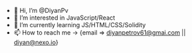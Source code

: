 - 👋 Hi, I’m @DiyanPv
- 👀 I’m interested in JavaScript/React
- 🌱 I’m currently learning JS/HTML/CSS/Solidity
- 📫 How to reach me -> {email => diyanpetrov61@gmai.com || diyan@nexo.io}

<!---
DiyanPv/DiyanPv is a ✨ special ✨ repository because its `README.md` (this file) appears on your GitHub profile.
You can click the Preview link to take a look at your changes.
--->
